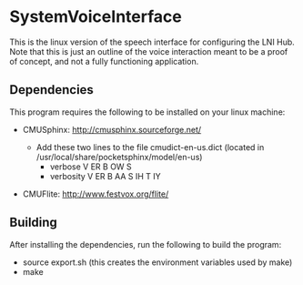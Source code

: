 # SystemVoiceInterface

This is the linux version of the speech interface for configuring the LNI Hub.
Note that this is just an outline of the voice interaction meant to be a proof of concept, and not a fully functioning application.

## Dependencies
This program requires the following to be installed on your linux machine:
* CMUSphinx: http://cmusphinx.sourceforge.net/
  * Add these two lines to the file cmudict-en-us.dict (located in /usr/local/share/pocketsphinx/model/en-us)
    * verbose V ER B OW S
    * verbosity V ER B AA S IH T IY

* CMUFlite: http://www.festvox.org/flite/

## Building
After installing the dependencies, run the following to build the program:
* source export.sh (this creates the environment variables used by make)
* make
